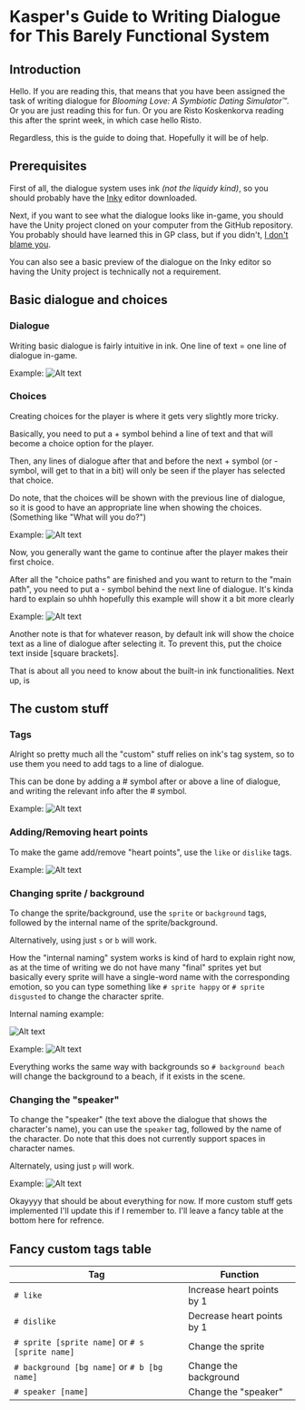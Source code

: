 # Kasper's Guide to Writing Dialogue for This Barely Functional System

## Introduction

Hello. If you are reading this, that means that you have been assigned the task of writing dialogue for <i>Blooming Love: A Symbiotic Dating Simulator™</i>. Or you are just reading this for fun. Or you are Risto Koskenkorva reading this after the sprint week, in which case hello Risto.

Regardless, this is the guide to doing that. Hopefully it will be of help.

## Prerequisites

First of all, the dialogue system uses ink <i>(not the liquidy kind)</i>, so you should probably have the [Inky](https://github.com/inkle/inky/releases/tag/0.14.1) editor downloaded.

Next, if you want to see what the dialogue looks like in-game, you should have the Unity project cloned on your computer from the GitHub repository. You probably should have learned this in GP class, but if you didn't, [I don't blame you](https://docs.github.com/en/desktop/adding-and-cloning-repositories/cloning-and-forking-repositories-from-github-desktop). 

You can also see a basic preview of the dialogue on the Inky editor so having the Unity project is technically not a requirement.


## Basic dialogue and choices

### Dialogue

Writing basic dialogue is fairly intuitive in ink. One line of text = one line of dialogue in-game. 

Example:
![Alt text](example_1.png)

### Choices

Creating choices for the player is where it gets very slightly more tricky.

Basically, you need to put a + symbol behind a line of text and that will become a choice option for the player.

Then, any lines of dialogue after that and before the next + symbol (or - symbol, will get to that in a bit) will only be seen if the player has selected that choice.

Do note, that the choices will be shown with the previous line of dialogue, so it is good to have an appropriate line when showing the choices. (Something like "What will you do?")

Example:
![Alt text](example_2.png)

Now, you generally want the game to continue after the player makes their first choice. 

After all the "choice paths" are finished and you want to return to the "main path", you need to put a - symbol behind the next line of dialogue. It's kinda hard to explain so uhhh hopefully this example will show it a bit more clearly

Example:
![Alt text](example_3.png)

Another note is that for whatever reason, by default ink will show the choice text as a line of dialogue after selecting it. To prevent this, put the choice text inside [square brackets].

That is about all you need to know about the built-in ink functionalities. Next up, is

## The custom stuff

### Tags

Alright so pretty much all the "custom" stuff relies on ink's tag system, so to use them you need to add tags to a line of dialogue.

This can be done by adding a # symbol after or above a line of dialogue, and writing the relevant info after the # symbol.

Example:
![Alt text](example_4.png)

### Adding/Removing heart points

To make the game add/remove "heart points", use the `like` or `dislike` tags.

Example:
![Alt text](example_5.png)

### Changing sprite / background

To change the sprite/background, use the `sprite` or `background` tags, followed by the internal name of the sprite/background.

Alternatively, using just `s` or `b` will work.

How the "internal naming" system works is kind of hard to explain right now, as at the time of writing we do not have many "final" sprites yet but basically every sprite will have a single-word name with the corresponding emotion, so you can type something like `# sprite happy` or `# sprite disgusted` to change the character sprite.

Internal naming example:

![Alt text](example_7.png)

Example:
![Alt text](example_8.png)

Everything works the same way with backgrounds so `# background beach` will change the background to a beach, if it exists in the scene.

### Changing the "speaker"

To change the "speaker" (the text above the dialogue that shows the character's name), you can use the `speaker` tag, followed by the name of the character. Do note that this does not currently support spaces in character names.

Alternately, using just `p` will work.

Example:
![Alt text](example_9.png)

Okayyyy that should be about everything for now. If more custom stuff gets implemented I'll update this if I remember to. I'll leave a fancy table at the bottom here for refrence.

## Fancy custom tags table

| Tag  | Function |
| ------------- | ------------- |
| `# like` | Increase heart points by 1  |
| `# dislike`  | Decrease heart points by 1  |
| `# sprite [sprite name]` or `# s [sprite name]`  | Change the sprite  |
| `# background [bg name]` or `# b [bg name]`  | Change the background  |
| `# speaker [name]`  | Change the "speaker"  |